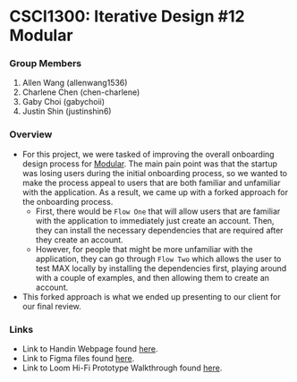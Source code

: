 # CSCI1300: Iterative Design #12 Modular

### Group Members

1. Allen Wang (allenwang1536)
2. Charlene Chen (chen-charlene)
3. Gaby Choi (gabychoii)
4. Justin Shin (justinshin6)

### Overview

-   For this project, we were tasked of improving the overall onboarding design process for [Modular](https://www.modular.com/). The main pain point was that the startup was losing users during the initial onboarding process, so we wanted to make the process appeal to users that are both familiar and unfamiliar with the application. As a result, we came up with a forked approach for the onboarding process.
    -   First, there would be `Flow One` that will allow users that are familiar with the application to immediately just create an account. Then, they can install the necessary dependencies that are required after they create an account.
    -   However, for people that might be more unfamiliar with the application, they can go through `Flow Two` which allows the user to test MAX locally by installing the dependencies first, playing around with a couple of examples, and then allowing them to create an account.
-   This forked approach is what we ended up presenting to our client for our final review.

### Links

-   Link to Handin Webpage found [here]().
-   Link to Figma files found [here](https://www.figma.com/file/DrgmZi6gR5i8fuKzfPPN5l/Modular?type=design&node-id=0-1&mode=design&t=F50TaIpRsgMyaUS4-0).
-   Link to Loom Hi-Fi Prototype Walkthrough found [here](https://www.loom.com/share/b97b68e7b5df426baec4d539ce258c4a).
